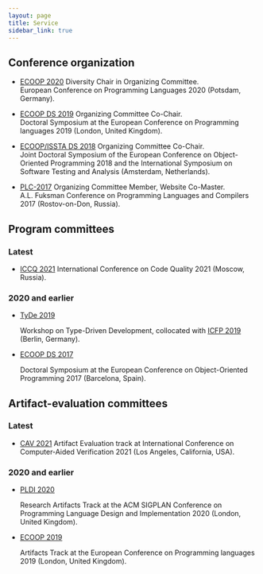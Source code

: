 ```yaml
---
layout: page
title: Service
sidebar_link: true
---
```


## Conference organization 

* [ECOOP 2020](https://2020.ecoop.org/)
  Diversity Chair in Organizing Committee.  
  European Conference on Programming Languages 2020
  (Potsdam, Germany).

* [ECOOP DS 2019](https://2019.ecoop.org/track/ecoop-2019-docsymp)
  Organizing Committee Co-Chair.  
  Doctoral Symposium at the European Conference on Programming languages 2019
  (London, United Kingdom).

* [ECOOP/ISSTA DS 2018](https://conf.researchr.org/track/ecoop-issta-2018/ecoop-issta-2018-doctoral-symposium)
  Organizing Committee Co-Chair.  
  Joint Doctoral Symposium of
  the European Conference on Object-Oriented Programming 2018 and
  the International Symposium on Software Testing and Analysis
  (Amsterdam, Netherlands).

* [PLC-2017](http://plc.sfedu.ru/index.html)
  Organizing Committee Member, Website Co-Master.  
  A.L. Fuksman Conference on Programming Languages and Compilers 2017
  (Rostov-on-Don, Russia). 

## Program committees

### Latest

* [ICCQ 2021](https://www.iccq.ru/)  
  <!--Program Committee Member.  -->
  International Conference on Code Quality 2021
  (Moscow, Russia).

### 2020 and earlier

* [TyDe 2019](https://icfp19.sigplan.org/home/tyde-2019)  
  <!--Program Committee Member.  -->
  Workshop on Type-Driven Development,
  collocated with [ICFP 2019](https://icfp19.sigplan.org/home) 
  (Berlin, Germany).

* [ECOOP DS 2017](http://2017.ecoop.org/track/ecoop-2017-Doctoral-Symposium)  
  <!--Program Committee Member.  -->
  Doctoral Symposium at the European Conference on Object-Oriented Programming 2017
  (Barcelona, Spain).

## Artifact-evaluation committees

### Latest

* [CAV 2021](http://i-cav.org/2021/artifact-evaluation/)  
  <!--Artifact Evaluation Committee Member.  -->
  Artifact Evaluation track at
  International Conference on Computer-Aided Verification 2021
  (Los Angeles, California, USA).

### 2020 and earlier

* [PLDI 2020](https://pldi20.sigplan.org/track/pldi-2020-PLDI-Research-Artifacts)  
  <!--Artifact Evaluation Committee Member.  -->
  Research Artifacts Track at the ACM SIGPLAN Conference 
  on Programming Language Design and Implementation 2020
  (London, United Kingdom).

* [ECOOP 2019](https://2019.ecoop.org/track/ecoop-2019-artifacts)  
  <!--Artifact Evaluation Committee Member.  -->
  Artifacts Track at the European Conference on Programming languages 2019
  (London, United Kingdom).

